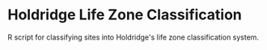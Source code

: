 # Holdridge Life Zone Classification
R script for classifying sites into Holdridge's life zone classification system.

